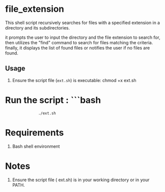 # file_extension
This shell script recursively searches for files with a specified extension in a directory and its subdirectories.

it prompts the user to input the directory and the file extension to search for, then utilizes the "find" command to search for files matching the criteria. finally, it displays the list of found files or notifies the user if no files are found.

## Usage 

1. Ensure the script file (`ext.sh`) is executable: chmod +x ext.sh

# Run the script : ```bash

                   ./ext.sh

# Requirements
1. Bash shell environment

# Notes
1. Ensure the script file ( ext.sh) is in your working directory or in your PATH.
